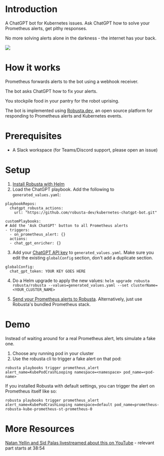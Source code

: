 # Introduction
A ChatGPT bot for Kubernetes issues. Ask ChatGPT how to solve your Prometheus alerts, get pithy responses.

No more solving alerts alone in the darkness - the internet has your back.

<a href="https://www.loom.com/share/964cd8735a874287a9155c77320bdcdb">
    <img style="max-width:300px;" src="https://cdn.loom.com/sessions/thumbnails/964cd8735a874287a9155c77320bdcdb-with-play.gif">
  </a>
  
# How it works
Prometheus forwards alerts to the bot using a webhook receiver.

The bot asks ChatGPT how to fix your alerts.

You stockpile food in your pantry for the robot uprising.

The bot is implemented using [Robusta.dev](https://github.com/robusta-dev/robusta), an open source platform for responding to Prometheus alerts and Kubernetes events.

# Prerequisites
* A Slack workspace (for Teams/Discord support, please open an issue)

# Setup
1. [Install Robusta with Helm](https://docs.robusta.dev/master/installation.html)
2. Load the ChatGPT playbook. Add the following to `generated_values.yaml`: 
```
playbookRepos:
  chatgpt_robusta_actions:
    url: "https://github.com/robusta-dev/kubernetes-chatgpt-bot.git"

customPlaybooks:
# Add the 'Ask ChatGPT' button to all Prometheus alerts
- triggers:
  - on_prometheus_alert: {}
  actions:
  - chat_gpt_enricher: {}
```

3. Add your [ChatGPT API key](https://beta.openai.com/account/api-keys) to `generated_values.yaml`. Make sure you edit the existing `globalConfig` section, don't add a duplicate section.

```
globalConfig:
  chat_gpt_token: YOUR KEY GOES HERE
```

4. Do a Helm upgrade to apply the new values: `helm upgrade robusta robusta/robusta --values=generated_values.yaml --set clusterName=<YOUR_CLUSTER_NAME>`

5. [Send your Prometheus alerts to Robusta](https://docs.robusta.dev/master/user-guide/alert-manager.html). Alternatively, just use Robusta's bundled Prometheus stack.

# Demo
Instead of waiting around for a real Prometheus alert, lets simulate a fake one.

1. Choose any running pod in your cluster
2. Use the robusta cli to trigger a fake alert on that pod:

```
robusta playbooks trigger prometheus_alert alert_name=KubePodCrashLooping namespace=<namespace> pod_name=<pod-name>
```

If you installed Robusta with default settings, you can trigger the alert on Prometheus itself like so:

```
robusta playbooks trigger prometheus_alert alert_name=KubePodCrashLooping namespace=default pod_name=prometheus-robusta-kube-prometheus-st-prometheus-0
```

# More Resources
[Natan Yellin and Sid Palas livestreamed about this on YouTube](https://www.youtube.com/watch?v=jMR8M3Xqlzg
) - relevant part starts at 38:54
